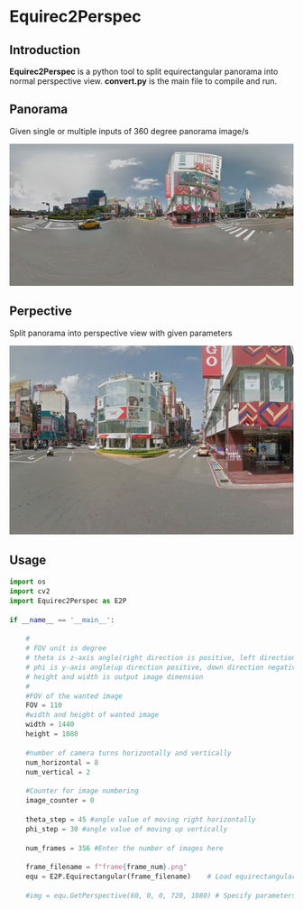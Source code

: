 # Equirec2Perspec
## Introduction
<strong>Equirec2Perspec</strong> is a python tool to split equirectangular panorama into normal perspective view.
<strong>convert.py</strong> is the main file to compile and run.

## Panorama
Given single or multiple inputs of 360 degree panorama image/s
<center><img src="src/image.jpg"></center>

## Perpective
Split panorama into perspective view with given parameters
<center><img src="src/perspective.jpg"></center>

## Usage
```python
import os
import cv2 
import Equirec2Perspec as E2P 

if __name__ == '__main__':
    
    #
    # FOV unit is degree 
    # theta is z-axis angle(right direction is positive, left direction is negative)
    # phi is y-axis angle(up direction positive, down direction negative)
    # height and width is output image dimension 
    #
    #FOV of the wanted image
    FOV = 110
    #width and height of wanted image
    width = 1440
    height = 1080

    #number of camera turns horizontally and vertically
    num_horizontal = 8
    num_vertical = 2

    #Counter for image numbering
    image_counter = 0

    theta_step = 45 #angle value of moving right horizontally
    phi_step = 30 #angle value of moving up vertically

    num_frames = 356 #Enter the number of images here
    
    frame_filename = f"frame{frame_num}.png"
    equ = E2P.Equirectangular(frame_filename)    # Load equirectangular images

    #img = equ.GetPerspective(60, 0, 0, 720, 1080) # Specify parameters(FOV, theta_step, phi_step, height, width)
```

